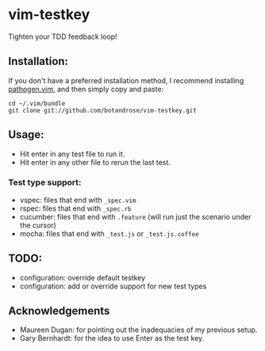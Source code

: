 # vim-testkey

Tighten your TDD feedback loop!

## Installation:

If you don't have a preferred installation method, I recommend
installing [pathogen.vim](https://github.com/tpope/vim-pathogen), and
then simply copy and paste:

    cd ~/.vim/bundle
    git clone git://github.com/botandrose/vim-testkey.git

## Usage:

* Hit enter in any test file to run it.
* Hit enter in any other file to rerun the last test.

### Test type support:

* vspec: files that end with `_spec.vim`
* rspec: files that end with `_spec.rb`
* cucumber: files that end with `.feature` (will run just the scenario under the cursor)
* mocha: files that end with `_test.js` or `_test.js.coffee`

## TODO:

* configuration: override default testkey
* configuration: add or override support for new test types

## Acknowledgements

* Maureen Dugan: for pointing out the inadequacies of my previous setup.
* Gary Bernhardt: for the idea to use Enter as the test key.
